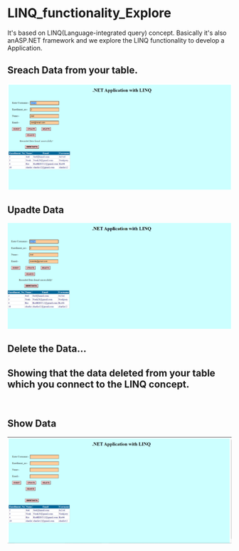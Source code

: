 # LINQ_functionality_Explore
It's based on LINQ(Language-integrated query) concept. Basically it's also anASP.NET framework and we explore the LINQ functionality to develop a Application.

## Sreach Data from your table.
<img src="https://github.com/RiyaShah08/LINQ_functionality_Explorecode/blob/main/outout/search.PNG">
<br>

## Upadte Data 
<img src="https://github.com/RiyaShah08/LINQ_functionality_Explorecode/blob/main/outout/update.PNG">
<br>

## Delete the Data...
## Showing that the data deleted from your table which you connect to the LINQ concept.
<ig src="https://github.com/RiyaShah08/LINQ_functionality_Explorecode/blob/main/outout/delete.PNG">
<br>

## Show Data 
<img src="https://github.com/RiyaShah08/LINQ_functionality_Explorecode/blob/main/outout/show%20data.PNG">
<br>
